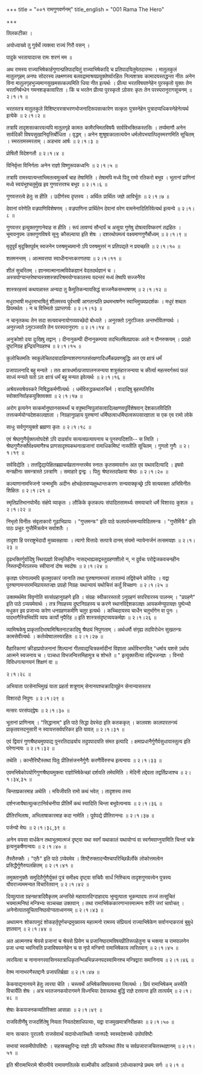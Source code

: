 +++
title = "००१ रामगुणवर्णनम्"
title_english = "001 Rama The Hero"

+++


तिलकटीका ।  

अयोध्याख्ये तु गुर्वर्थे त्यक्त्वा राज्यं गिरौ वसन् ।  

पादुके भरतायादात्स रामः शरणं मम  ॥   

अथ रामस्य राज्याभिषेकार्हगुणान्प्रतिपादयितुं राज्याभिषेकादि च
प्रतिपादयितुमेतदारम्भः । मातुलकुलं मातुलगृहम् अनघः सोदरस्य लक्ष्मणस्य
बलवद्रामाश्रयप्रयुक्तेर्ष्यारहितः नित्यशत्रवः कामादयस्तद्धन्ता नीतः अनेन
विना मातुलगृहभुज्यमानसुखमसत्कल्पमिति धिया नीत इत्यर्थः । प्रीत्या
भरतविषयश्नेहेन पुरस्कृतो युक्तः तेन भरतनिर्बन्धेन गमनशङ्कावारिता । किं च
भरतेन प्रीत्या पुरस्कृतो ऽग्रेसरः कृतः तेन परस्परानुरागसूचनम्  ॥  २।१।१
 ॥   

  

भरतस्तत्र मातुलकुले विशिष्टवस्त्राभरणभोजनादिरूपसत्कारेण सत्कृतः
पुत्रस्नेहेन पुत्रादप्यधिकस्नेहेनेत्यर्थ इत्येके  ॥  २।१।२  ॥   

  

तत्रापि तादृशसत्कारवत्यपि मातुलगृहे कामतः कामैरभिमतविषयैः
सार्वविभक्तिकस्तसिः । तर्प्यमाणौ अनेन सार्वदिकी विषयसुखानिवृत्तिर्बोधिता
। वृद्धम् । अनेन शुश्रूषाकालात्ययेन धर्मलोपभयात्पितृस्मरणमिति सूचितम् ।
स्मरतामस्मरताम् । अडभाव आर्षः  ॥  २।१।३  ॥   

  

प्रोषितौ विदेशगतौ  ॥  २।१।४  ॥   

  

विनिर्वृत्ता विनिर्गताः अनेन राज्ञो विष्णुरूपकध्वनिः  ॥  २।१।५  ॥   

  

तत्रापि रामस्यात्यन्ताभिमतत्वमुत्कर्षं चाह तेषामिति । तेषामपि मध्ये पितू
रामो रतिकरो बभूव । भूतानां प्राणिनां मध्ये स्वयंभूश्चतुर्मुख इव
गुणवत्तरश्च बभूव  ॥  २।१।६  ॥   

  

गुणवत्तरत्वे हेतुः स हीति । उदीर्णस्य दृप्तस्य । अर्थितः प्रार्थितः
जज्ञे आविर्भूतः  ॥  २।१।७  ॥   

  

देवानां वरेणेति वज्रपाणिविशेषणम् । वज्रपाणिना प्रार्थितेन देवानां वरेण
वामनेनादितिरिवेत्यर्थ इत्यन्ये  ॥  २।१।८  ॥   

  

गुणवत्तर इत्युक्तगुणानेवाह स हीति । रूपं लावण्यं सौन्दर्यं च असूया
गुणेषु दोषत्वाविष्करणं तद्रहितः । भूमावनुपमः उक्तगुणविषये सूनुः
कौसल्याया इति शेषः । दशरथोपमत्वं वक्ष्यमाणगुणैर्बोध्यम्  ॥  २।१।९  ॥   

  

मृदुपूर्वं मृदूक्तिपूर्वम् स्वजनेन परुषमुच्यमानो ऽपि परुषमुत्तरं न
प्रतिपद्यते न प्रयच्छति  ॥  २।१।१०  ॥   

  

शतमनन्तम् । आत्मवत्तया स्वाधीनान्तःकरणतया  ॥  २।१।११  ॥   

  

शीलं सुचरितम् । ज्ञानमात्मानात्मविवेकज्ञानं वेदतदर्थज्ञानं च ।
अस्त्रयोग्यान्तरेष्वप्यस्त्रशस्त्रपरिश्रमयोग्यकालस्य यदन्तरं मध्यं
तेष्वपि सज्जनैरेव  

शास्त्ररहस्यं कथयन्नास्त अन्यदा तु कैमुतिकन्यायसिद्धं सज्जनैकसम्भाषणम्
 ॥  २।१।१२  ॥   

  

मधुराभाषी मधुरमाभाषितुं शीलमस्य पूर्वभाषी आगतान्प्रति प्रथमभाषणेन
स्वाभिमुख्यप्रदर्शकः । मधुरं शब्दतः प्रियमर्थतः । न च विस्मितो
ऽप्राप्तगर्वः  ॥  २।१।१३  ॥   

  

न चानृतकथः तेन सदा सत्यवचनायोगव्यवच्छेदो बोध्यते । अनुरक्तो ऽनुरञ्जितः
अन्तर्भावितण्यर्थः । अनुरज्यते ऽनुरञ्जयति तेन परस्परानुरागः  ॥  २।१।१४
 ॥   

  

अनुक्रोशो दया दुःखिषु तद्वान् । दीनानुकम्पी दीनानुकम्पया तदभिलषितप्रापकः
अतो न पौनरुक्त्यम् । प्रग्रहो दुष्टनिग्रह इन्द्रियनिग्रहश्च  ॥  २।१।१५
 ॥   

  

कुलोचितमतिः स्वकुलेचितदयादाक्षिण्यशरणागतसंरक्षणादिधर्मैकप्रवणबुद्धिः अत
एव क्षात्रं धर्मं  

प्रजापालनादि बहु मन्यते । ततः क्षात्रधर्मात्प्रजापालनजन्यया
शत्रुसंहारजन्यया च कीर्त्या महत्स्वर्गरूपं फलं साध्यं मन्यते यतो ऽतः
क्षात्रं धर्मं बहु मन्यत इवेत्यर्थः  ॥  २।१।१६  ॥   

  

अश्रेयस्यश्रेयस्करे निषिद्धकर्मणीत्यर्थः । धर्मविरुद्धकथारुचिर्न ।
वादादिषु बृहस्पतिरिव स्वोक्तनिर्वाहकयुक्तिवक्ता  ॥  २।१।१७  ॥   

  

अरोग इत्यनेन सत्कर्मानुष्ठानसामर्थ्यं च
वपुष्मान्विपुलांसत्वादिलक्षणवपुर्विशेषवान् देशकालविदिति
तत्तत्कर्मयोग्यदेशकालज्ञाता । निग्रहानुग्रहाय पुरुषाणां
धर्मिष्ठत्वाधर्मिष्ठत्वरूपसारज्ञाता स एक एव रामो लोके  

साधुः सर्वगुणयुक्तो ब्रह्मणा कृतः  ॥  २।१।१८  ॥   

  

एवं श्रेष्ठगुणैर्युक्तत्वोपदेशे ऽपि दार्ढ्याय सत्यत्वप्रत्यापनाय च
पुनरुपदिशति-- स त्विति । श्रेष्ठगुणैरुक्तैर्वक्ष्यमाणैश्च
प्राणसादृश्यकथनात्प्रजानां रामाधिकमिष्टं नास्तीति सूचितम् । गुणतो गुणैः
 ॥  २।१।१९  ॥   

  

सर्वविद्येति । तत्तद्विद्यापेक्षितब्रह्मचर्यव्रतानन्तरमेव स्नातः
कृतसमावर्तनः अत एव यथावदित्यादि । इषवो मन्त्रहीनाः समन्त्रास्ते
ऽस्त्राणि । समाहारे द्वन्द्वः । पितुः श्रेष्ठस्तदपेक्षया श्रेष्ठः  ॥ 
२।१।२०  ॥   

  

कल्याणानामभिजनो जन्मभूमिः अदीनः क्षोभहेतावप्यक्षुब्धान्तःकरणः
सन्यवाक्कृच्छ्रे ऽपि सत्यवक्ता अभिविनीतः शिक्षितः  ॥  २।१।२१  ॥   

  

स्मृतिप्रतिभानयोर्भेदः संक्षेपे व्याकृतः । लौकिके कृतकल्पः
संपादितसामर्थ्यः समयाचारे धर्मे विशारदः कुशलः  ॥  २।१।२२  ॥   

  

निभृतो विनीतः संवृताकारो गूढाभिप्रायः । "गुप्तमन्त्रः" इति पाठे
फलपर्यन्तमन्याविदितमन्त्रः । "गुप्तैर्मित्रैः" इति पाठः प्रचुरः
गुप्तैर्मित्रत्वेन सर्वाशतैः ।  

तादृशा हि परराष्ट्रभेदादौ मुख्यसहायाः । त्यागो वित्तादेः सत्पात्रे दानम्
संयमो न्यायेनार्जनं तत्समयज्ञः  ॥  २।१।२३  ॥   

  

दृढभक्तिर्गुर्वादिषु स्थिरप्रज्ञो विस्मृतिहीनः
नासद्भाह्यसद्वस्तुग्रहणशीलो न, न दुर्वचः परोद्वेजकवचनहीनः
निस्तन्द्रीर्नरालस्यः स्वीयानां दोषः स्वदोषः  ॥  २।१।२४  ॥   

  

कृतज्ञः परेणाल्पमपि कृतमुपकारं जानाति तथा पुरुषाणामन्तरं तारतम्यं
तद्विवेचने कोविदः । यद्वा पुरुषाणामन्तरमभिप्रायस्तज्ज्ञः प्रग्रहो
निग्रहः यथान्यायं यथोचित्तं कर्तुं विचक्षणः  ॥  २।१।२५  ॥   

  

उक्तमर्थमेव विवृणोति सत्संग्रहानुग्रहणे इति । संग्रहः स्वीकारस्ततो
ऽनुग्रहणं सपरिवारस्य पालनम् । "प्रग्रहणे" इति पाठे ऽप्ययमेवार्थः । तत्र
निग्रहस्य दुष्टनिग्रहस्य च करणे स्थानविद्देशकालज्ञः आयकर्मण्युपायज्ञः
पुष्पेभ्यो मधुकर इव प्रजाभ्यः करेण धनग्रहणकर्मणि चतुर इत्यर्थः ।
कच्चिदायस्य चार्धेन चतुर्भागेन वा पुनः । पादभागैस्त्रिभिर्वापि व्ययः
कार्यो नृपैरिह  ॥  इति शास्त्रसंदृष्टव्ययकर्मज्ञः  ॥  २।१।२६  ॥   

  

व्यामिश्रकेषु प्राकृतादिभाषामिश्रितनाटकादिषु श्रैष्ठ्यं निपुणताम् ।
अर्थधर्मौ संगृह्य तदविरोधेन सुखतन्त्रः कामसेवीत्यर्थः ।
कर्तव्येष्वालस्यरहितः  ॥  २।१।२७  ॥   

  

वैहारिकाणां क्रीडाप्रयोजनानां शिल्पानां गीतवाद्यचित्रकर्मादीनां विज्ञाता
अर्थविभागवित् "धर्माय यशसे ऽर्थाय आत्मने स्वजनाय च । पञ्चधा
विभजन्वित्तमिहामुत्र च शोभते  ॥ " इत्युक्तरीत्या तद्विभजनज्ञः । विनयो
विविधगत्यानयनं शिक्षणं वा  ॥   

२।१।२८  ॥   

अभियाता परसेनाभिमुखं याता प्रहर्ता शत्रूणाम् सेनानयश्चक्रादिव्यूहेन
सेनान्यासस्तत्र  

विशारदो निपुणः  ॥  २।१।२९  ॥   

  

मत्सरः परसंपद्द्वेषः  ॥  २।१।३०  ॥   

  

भूतानां प्राणिनाम् । "सिद्धानाम्" इति पाठे सिद्धा देवभेदा इति कतककृत् ।
कालवशः कालपारतन्त्र्यं प्राकृतवत्तदनुसारी न स्वायत्तसर्वपरिकर इति यावत्
 ॥  २।१।३१  ॥   

  

एवं द्विवारं गुणश्रैष्ठ्यमुपपाद्य पुनरतिदार्ढ्याय तदुपपादयति संमत
इत्यादि । क्षमाप्रधानैर्गुणैर्वसुधायास्तुत्य इति परेणान्वयः  ॥  २।१।३२
 ॥   

  

तथेति । कान्तैरिष्टैस्तथा पितुः प्रीतिसंजननैर्गुणैः करणैर्विरुरुच
इत्यन्वयः  ॥  २।१।३३  ॥   

  

एवमभिषेकोपयोगिगुणश्रैष्ठ्यमुक्त्वा राज्ञोभिषेकेच्छां दर्शयति तमेवमिति ।
मेदिनी तद्देवता तद्वर्तिप्रजाश्च  ॥  २।१।३४,३५  ॥   

  

चिन्ताप्रकारमाह अथेति । मयिजीवति रामो कथं भवेत् । तादृशस्य तस्य  

दर्शनजायैषात्युत्कटानिर्वचनीया प्रीतिर्मे कथं स्यादिति चिन्ता
बभूवेत्यन्वयः  ॥  २।१।३६  ॥   

  

प्रीतिरभिलाषः, अभिलाषाकारमाह कदा नामेति । पूर्वपद्ये प्रीतिरानन्दः  ॥ 
२।१।३७  ॥   

  

पर्जन्यो मेघः  ॥  २।१।३८,३९  ॥   

  

अनेन वयसा वार्धकेन तथाभूतमात्मजं दृष्ट्वा यथा स्वर्गं यथाकालं यथायोग्यं
वा स्वर्गमवाप्नुयामिति चिन्तां चक्रे इत्यनुकर्षेणान्वयः  ॥  २।१।४०  ॥   

  

तैस्तैरुक्तैः । "एतैः" इति पाठे ऽप्येवमेव ।
शिष्टैरुक्तादन्यैश्चापरिच्छिन्नैर्लोके लोकोत्तमत्वेन
प्रसिद्धैर्गुणैरुपलक्षितम्  ॥  २।१।४१  ॥   

  

तमुक्तानुक्तैः समुदितैर्गुणैर्युक्तं पुत्रं समीक्ष्य दृष्ट्वा सचिवैः
सार्धं निश्चित्य तादृशगुणवत्त्वेन पुत्रस्य यौवराज्यममन्यत विचारितवान्  ॥ 
२।१।४२  ॥   

  

दिव्युत्पाता ग्रहनक्षत्रादिवैकृतम् अन्तरिक्षे महावातदिग्दाहादयः
भूम्युत्पाता भूकम्पादयः तज्जं तत्सूचितं भयमात्मनिष्ठं मन्त्रिभ्यः
सञ्चचक्ष उक्तवान् । तथा रामाभिषेककारणान्तरमात्मनः शरीरे जरां चावोचत् ।
अनेनोत्पातसूचितानिष्ठयोग्यताध्वननम्  ॥  २।१।४३  ॥   

  

अथात्मनः शोकापनुदं शोकहर्तृपूर्णचन्द्रमुख्यस्य महात्मनो रामस्य
संप्रियत्वं राज्याभिषेकेण सर्वानन्दकरत्वं बुबुधे ज्ञातवान्  ॥  २।१।४४
 ॥   

  

अत आत्मनश्च श्रेयसे प्रजानां च श्रेयसे प्रियेण च
प्रजानिष्ठरामविषयप्रीतिरूपहेतुना च भक्त्या च रामपालनेन प्रजा धन्या
भवन्त्विति प्रजाविषयस्नेहेन च स नृपो मन्त्रिणो रामाभिषेकाय त्वरितवान्  ॥ 
२।१।४५  ॥   

  

त्वरयित्वा च नानानगरवासिनस्तत्राधिकृतन्भिन्नभिन्नजनपदस्वामिनश्च
मन्त्रिद्वारा समानिनाय  ॥  २।१।४६  ॥   

  

वेश्म नानाभरणैस्तद्दानैः प्रजापतिर्ब्रह्मा  ॥  २।१।४७  ॥   

  

केकयाद्यनानयने हेतुः त्वरया चेति । चस्त्वर्थे अभिषेकविषयत्वस्या
त्वित्यर्थः । प्रियं रामाभिषेकम् अस्येति विचार्येति शेषः । अत्र
भरतजनकयोरागमने विध्नभिया देवास्तथा बुद्धिं राज्ञे दत्तवन्त इति
तात्पर्यम्  ॥  २।१।४८  ॥   

  

शेषाः केकयजनकव्यतिरिक्ता आसन्नाः  ॥  २।१।४९  ॥   

  

राजवितीर्णेषु राजदर्शितेषु नियता नियतदेशाधिपत्याः, यद्वा
राजमुखमात्रनिरीक्षकाः  ॥  २।१।५०  ॥   

  

मानः सत्कारः पुरालयैः राजसेवार्थं सदायोध्यास्थितैः जानपदैः
स्वस्वदेशस्थैः उपोपविष्टैः  

सभायां स्वसमीपोपविष्टैः । सहस्रचक्षुरिन्द्रः राज्ञो ऽपि चारैस्तथा तैरेव
च सर्वप्रजाराजचित्तस्थज्ञानम्  ॥  २।१।५१  ॥   

  

इति श्रीरामाभिरामे श्रीरामीये रामायणतिलके वाल्मीकीय आदिकाव्ये
ऽयोध्याकाण्डे प्रथमः सर्गः  ॥  २।१  ॥   

  

  


